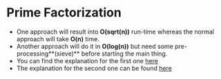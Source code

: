 # Prime Factorization

* One approach will result into **O(sqrt(n))** run-time whereas the normal approach will take **O(n)** time.
* Another approach will do it in **O(log(n))** but need some pre-processing**(sieve)** before starting the main thing.
* You can find the explanation for the first one [here](https://www.youtube.com/watch?v=geLyvdjxQNg&list=PL2q4fbVm1Ik4liHX78IRslXzUr8z5QxsG&index=6)
* The explanation for the second one can be found [here](https://www.youtube.com/watch?v=DQJfvz2Dhss&list=PL2q4fbVm1Ik4liHX78IRslXzUr8z5QxsG&index=10)